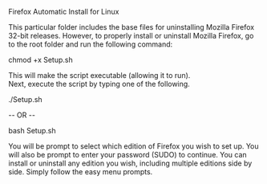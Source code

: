 Firefox Automatic Install for Linux

This particular folder includes the base files for uninstalling Mozilla Firefox 32-bit releases. However, to properly install or uninstall Mozilla Firefox, 
go to the root folder and run the following command:

chmod +x Setup.sh

This will make the script executable (allowing it to run).  
Next, execute the script by typing one of the following.

   ./Setup.sh

-- OR --

   bash Setup.sh
   
You will be prompt to select which edition of Firefox you wish to set up. You will also be prompt to enter your password (SUDO) to continue. 
You can install or uninstall any edition you wish, including multiple editions side by side. Simply follow the easy menu prompts.
